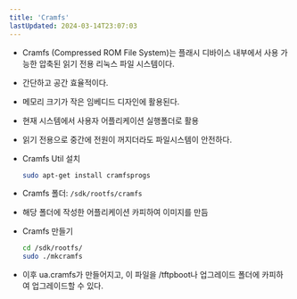 ```yaml
---
title: 'Cramfs'
lastUpdated: 2024-03-14T23:07:03
---
```

- Cramfs (Compressed ROM File System)는 플래시 디바이스 내부에서 사용 가능한 압축된 읽기 전용 리눅스 파일 시스템이다.
- 간단하고 공간 효율적이다.
- 메모리 크기가 작은 임베디드 디자인에 활용된다.
- 현재 시스템에서 사용자 어플리케이션 실행폴더로 활용
- 읽기 전용으로 중간에 전원이 꺼지더라도 파일시스템이 안전하다.

- Cramfs Util 설치
  
    ```bash
    sudo apt-get install cramfsprogs
    ```

- Cramfs 폴더: `/sdk/rootfs/cramfs`
- 해당 폴더에 작성한 어플리케이션 카피하여 이미지를 만듬
  
- Cramfs 만들기
  ```bash
  cd /sdk/rootfs/
  sudo ./mkcramfs
  ```

- 이후 ua.cramfs가 만들어지고, 이 파일을 /tftpboot나 업그레이드 폴더에 카피하여 업그레이드할 수 있다.
